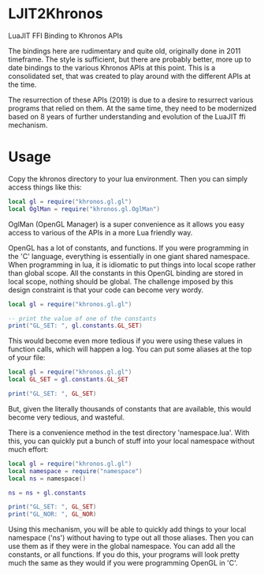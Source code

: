 LJIT2Khronos
============

LuaJIT FFI Binding to Khronos APIs

The bindings here are rudimentary and quite old, originally done in 2011 timeframe.  The style is sufficient, but there are probably better, more up to date bindings to the 
various Khronos APIs at this point.  This is a consolidated set, that was created
to play around with the different APIs at the time.

The resurrection of these APIs (2019) is due to a desire to resurrect various programs
that relied on them.  At the same time, they need to be modernized based on 8 years of
further understanding and evolution of the LuaJIT ffi mechanism.

Usage
=====
Copy the khronos directory to your lua environment.  Then you can simply access things
like this:

```lua
local gl = require("khronos.gl.gl")
local OglMan = require("khronos.gl.OglMan")
```

OglMan (OpenGL Manager) is a super convenience as it allows you easy access to various of the APIs in a more Lua friendly way.

OpenGL has a lot of constants, and functions.  If you were programming in the 'C' language,
everything is essentially in one giant shared namespace.  When programming in lua, it is
idiomatic to put things into local scope rather than global scope.  All the constants in 
this OpenGL binding are stored in local scope, nothing should be global.  The challenge
imposed by this design constraint is that your code can become very wordy.

```lua
local gl = require("khronos.gl.gl")

-- print the value of one of the constants
print("GL_SET: ", gl.constants.GL_SET)
```

This would become even more tedious if you were using these values in function calls, which
will happen a log.  You can put some aliases at the top of your file:

```lua
local gl = require("khronos.gl.gl")
local GL_SET = gl.constants.GL_SET

print("GL_SET: ", GL_SET)
```

But, given the literally thousands of constants that are available, this would become very
tedious, and wasteful.

There is a convenience method in the test directory 'namespace.lua'.  With this, you can 
quickly put a bunch of stuff into your local namespace without much effort:

```lua
local gl = require("khronos.gl.gl")
local namespace = require("namespace")
local ns = namespace()

ns = ns + gl.constants

print("GL_SET: ", GL_SET)
print("GL_NOR: ", GL_NOR)
```

Using this mechanism, you will be able to quickly add things to your local namespace ('ns')
without having to type out all those aliases.  Then you can use them as if they were in 
the global namespace.  You can add all the constants, or all functions.  If you do this,
your programs will look pretty much the same as they would if you were programming OpenGL
in 'C'.
